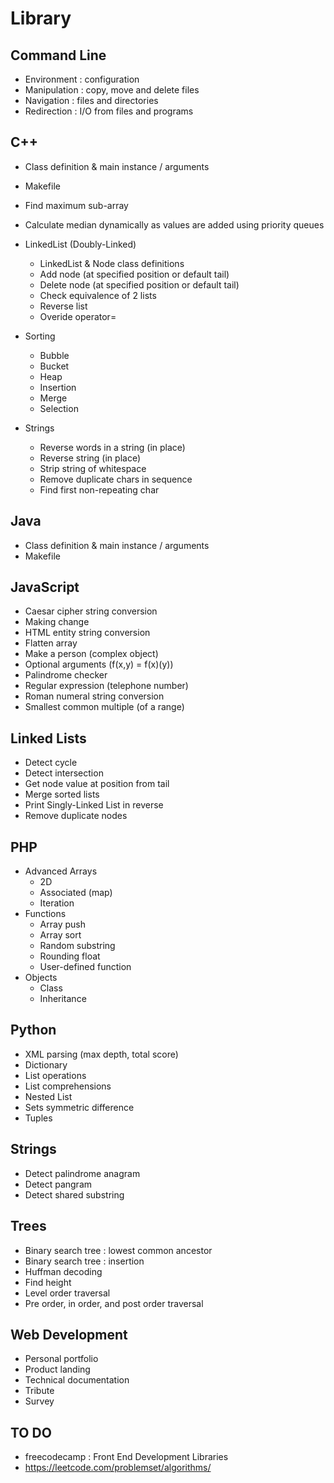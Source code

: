# Library

## Command Line
- Environment : configuration
- Manipulation : copy, move and delete files
- Navigation : files and directories
- Redirection : I/O from files and programs

## C++
- Class definition & main instance / arguments
- Makefile
- Find maximum sub-array
- Calculate median dynamically as values are added using priority queues

- LinkedList (Doubly-Linked)
  - LinkedList & Node class definitions
  - Add node (at specified position or default tail)
  - Delete node (at specified position or default tail)
  - Check equivalence of 2 lists
  - Reverse list
  - Overide operator=

- Sorting
  - Bubble
  - Bucket
  - Heap
  - Insertion
  - Merge
  - Selection
  
- Strings
  - Reverse words in a string (in place)
  - Reverse string (in place)
  - Strip string of whitespace
  - Remove duplicate chars in sequence
  - Find first non-repeating char

## Java
- Class definition & main instance / arguments
- Makefile

## JavaScript
- Caesar cipher string conversion
- Making change 
- HTML entity string conversion
- Flatten  array
- Make a person (complex object)
- Optional arguments (f(x,y) = f(x)(y))
- Palindrome checker
- Regular expression (telephone number)
- Roman numeral string conversion
- Smallest common multiple (of a range)

## Linked Lists
- Detect cycle
- Detect intersection
- Get node value at position from tail
- Merge sorted lists
- Print Singly-Linked List in reverse
- Remove duplicate nodes

## PHP
- Advanced Arrays
  - 2D
  - Associated (map)
  - Iteration
- Functions
  - Array push
  - Array sort
  - Random substring
  - Rounding float
  - User-defined function
- Objects
  - Class
  - Inheritance

## Python
- XML parsing (max depth, total score)
- Dictionary
- List operations
- List comprehensions
- Nested List
- Sets symmetric difference
- Tuples

## Strings
- Detect palindrome anagram
- Detect pangram
- Detect shared substring

## Trees
- Binary search tree : lowest  common ancestor
- Binary search tree : insertion
- Huffman decoding
- Find height
- Level order traversal
- Pre order, in order, and post order traversal

## Web Development
- Personal portfolio
- Product landing
- Technical documentation
- Tribute
- Survey

## TO DO
- freecodecamp : Front End Development Libraries
- https://leetcode.com/problemset/algorithms/
